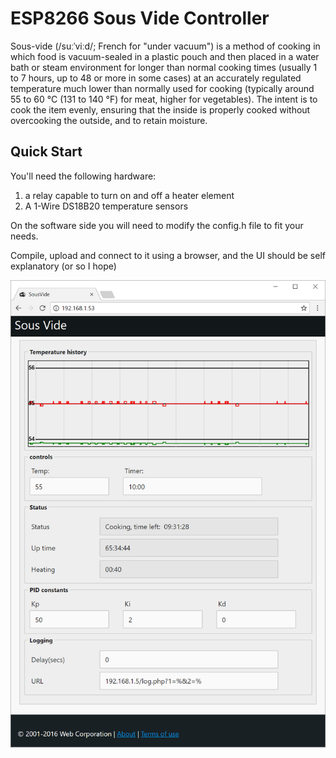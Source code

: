 # ESP8266 Sous Vide Controller

Sous-vide (/suːˈviːd/; French for "under vacuum") is a method of cooking in which food is vacuum-sealed in a plastic pouch and then placed in a water bath or steam environment for longer than normal cooking times (usually 1 to 7 hours, up to 48 or more in some cases) at an accurately regulated temperature much lower than normally used for cooking (typically around 55 to 60 °C (131 to 140 °F) for meat, higher for vegetables). The intent is to cook the item evenly, ensuring that the inside is properly cooked without overcooking the outside, and to retain moisture. 

## Quick Start

You'll need the following hardware:

1) a relay capable to turn on and off a heater element
2) A 1-Wire DS18B20 temperature sensors

On the software side you will need to modify the config.h file to fit your needs.

Compile, upload and connect to it using a browser, and the UI should be self explanatory (or so I hope)

![](ui.png)
